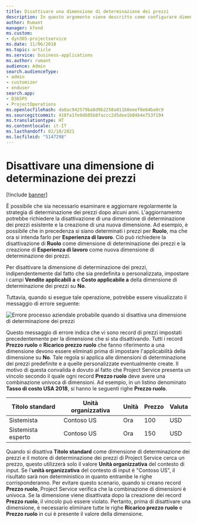```yaml
---
title: Disattivare una dimensione di determinazione dei prezzi
description: In questo argomento viene descritto come configurare dimensioni di determinazione dei prezzi nella soluzione Project Service.
author: Rumant
manager: kfend
ms.custom:
- dyn365-projectservice
ms.date: 11/06/2018
ms.topic: article
ms.service: business-applications
ms.author: rumant
audience: Admin
search.audienceType:
- admin
- customizer
- enduser
search.app:
- D365PS
- ProjectOperations
ms.openlocfilehash: da0ac942579ba8d9b2258a011b8eeef8e64ba9c9
ms.sourcegitcommit: 418fa1fe9d605b8faccc2d5dee1b04b4e753f194
ms.translationtype: HT
ms.contentlocale: it-IT
ms.lasthandoff: 02/10/2021
ms.locfileid: "5147298"
---
```

# <a name="turn-off-a-pricing-dimension"></a>Disattivare una dimensione di determinazione dei prezzi

[!include [banner](../includes/psa-now-project-operations.md)]

È possibile che sia necessario esaminare e aggiornare regolarmente la strategia di determinazione dei prezzi dopo alcuni anni. L'aggiornamento potrebbe richiedere la disattivazione di una dimensione di determinazione dei prezzi esistente e la creazione di una nuova dimensione. Ad esempio, è possibile che in precedenza si siano determinati i prezzi per **Ruolo**, ma che ora si intenda farlo per **Esperienza di lavoro**. Ciò può richiedere la disattivazione di **Ruolo** come dimensione di determinazione dei prezzi e la creazione di **Esperienza di lavoro** come nuova dimensione di determinazione dei prezzi. 

Per disattivare la dimensione di determinazione dei prezzi, indipendentemente dal fatto che sia predefinita o personalizzata, impostare i campi **Vendite applicabili a** e **Costo applicabile a** della dimensione di determinazione dei prezzi su **No**.

Tuttavia, quando si esegue tale operazione, potrebbe essere visualizzato il messaggio di errore seguente:

![Errore processo aziendale probabile quando si disattiva una dimensione di determinazione dei prezzi](media/Business-Process-Error.png)


Questo messaggio di errore indica che vi sono record di prezzi impostati precedentemente per la dimensione che si sta disattivando. Tutti i record **Prezzo ruolo** e **Ricarico prezzo ruolo** che fanno riferimento a una dimensione devono essere eliminati prima di impostare l'applicabilità della dimensione su **No**. Tale regola si applica alle dimensioni di determinazione dei prezzi predefinite e a quelle personalizzate eventualmente create. Il motivo di questa convalida è dovuto al fatto che Project Service presenta un vincolo secondo il quale ogni record **Prezzo ruolo** deve avere una combinazione univoca di dimensioni. Ad esempio, in un listino denominato **Tasso di costo USA 2018**, si hanno le seguenti righe **Prezzo ruolo**. 

| Titolo standard         | Unità organizzativa    |Unità   |Prezzo  |Valuta  |
| -----------------------|-------------|-------|-------|----------|
| Sistemista|Contoso US|Ora| 100|USD|
| Sistemista esperto|Contoso US|Ora| 150| USD|


Quando si disattiva **Titolo standard** come dimensione di determinazione dei prezzi e il motore di determinazione dei prezzi di Project Service cerca un prezzo, questo utilizzerà solo il valore **Unità organizzativa** del contesto di input. Se l'**unità organizzativa** del contesto di input è "Contoso US", il risultato sarà non deterministico in quanto entrambe le righe corrisponderanno. Per evitare questo scenario, quando si creano record **Prezzo ruolo**, Project Service verifica che la combinazione di dimensioni è univoca. Se la dimensione viene disattivata dopo la creazione dei record **Prezzo ruolo**, il vincolo può essere violato. Pertanto, prima di disattivare una dimensione, è necessario eliminare tutte le righe **Ricarico prezzo ruolo** e **Prezzo ruolo** in cui è presente il valore della dimensione.

